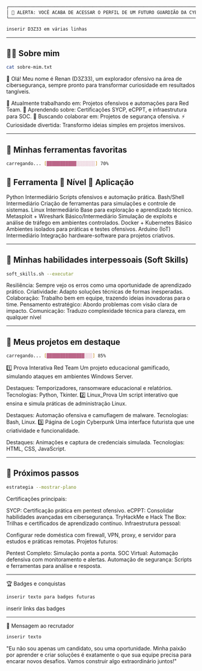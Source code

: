 ```bash
┌─────────────────────────────────────────────────────────────────────────────────┐
│ 🚨 ALERTA: VOCÊ ACABA DE ACESSAR O PERFIL DE UM FUTURO GUARDIÃO DA CYBERSEC 🚨 │
└─────────────────────────────────────────────────────────────────────────────────┘
```

```bash
inserir D3Z33 em várias linhas
```

---

## 🧑‍💻 Sobre mim

```bash
cat sobre-mim.txt
```

🌟 Olá! Meu nome é Renan (D3Z33), um explorador ofensivo na área de cibersegurança, sempre pronto para transformar curiosidade em resultados tangíveis.

🔭 Atualmente trabalhando em: Projetos ofensivos e automações para Red Team.
🌱 Aprendendo sobre: Certificações SYCP, eCPPT, e infraestrutura para SOC.
👯 Buscando colaborar em: Projetos de segurança ofensiva.
⚡ Curiosidade divertida: Transformo ideias simples em projetos imersivos.

---

## 🔧 Minhas ferramentas favoritas

```bash
carregando... [███████████░░░░░░░] 70%
```

## 🔨 Ferramenta	🌟 Nível	🧩 Aplicação
Python	Intermediário	Scripts ofensivos e automação prática.
Bash/Shell	Intermediário	Criação de ferramentas para simulações e controle de sistemas.
Linux	Intermediário	Base para exploração e aprendizado técnico.
Metasploit + Wireshark	Básico/Intermediário	Simulação de exploits e análise de tráfego em ambientes controlados.
Docker + Kubernetes	Básico	Ambientes isolados para práticas e testes ofensivos.
Arduino (IoT)	Intermediário	Integração hardware-software para projetos criativos.

---

## 🌟 Minhas habilidades interpessoais (Soft Skills)

```bash
soft_skills.sh --executar
```

Resiliência: Sempre vejo os erros como uma oportunidade de aprendizado prático.
Criatividade: Adapto soluções técnicas de formas inesperadas.
Colaboração: Trabalho bem em equipe, trazendo ideias inovadoras para o time.
Pensamento estratégico: Abordo problemas com visão clara de impacto.
Comunicação: Traduzo complexidade técnica para clareza, em qualquer nível

---

## 🌌 Meus projetos em destaque

```bash
carregando... [██████████████░░░] 85%
```

1️⃣ Prova Interativa Red Team
Um projeto educacional gamificado, simulando ataques em ambientes Windows Server.

Destaques: Temporizadores, ransomware educacional e relatórios.
Tecnologias: Python, Tkinter.
2️⃣ Linux_Prova
Um script interativo que ensina e simula práticas de administração Linux.

Destaques: Automação ofensiva e camuflagem de malware.
Tecnologias: Bash, Linux.
3️⃣ Página de Login Cyberpunk
Uma interface futurista que une criatividade e funcionalidade.

Destaques: Animações e captura de credenciais simulada.
Tecnologias: HTML, CSS, JavaScript.

---

## 🚀 Próximos passos

```bash
estrategia --mostrar-plano
```

Certificações principais:

SYCP: Certificação prática em pentest ofensivo.
eCPPT: Consolidar habilidades avançadas em cibersegurança.
TryHackMe e Hack The Box: Trilhas e certificados de aprendizado contínuo.
Infraestrutura pessoal:

Configurar rede doméstica com firewall, VPN, proxy, e servidor para estudos e práticas remotas.
Projetos futuros:

Pentest Completo: Simulação ponta a ponta.
SOC Virtual: Automação defensiva com monitoramento e alertas.
Automação de segurança: Scripts e ferramentas para análise e resposta.

---

🏆 Badges e conquistas

```bash
inserir texto para badges futuras
```

inserir links das badges

---

📜 Mensagem ao recrutador

```bash
inserir texto
```

"Eu não sou apenas um candidato, sou uma oportunidade. Minha paixão por aprender e criar soluções é exatamente o que sua equipe precisa para encarar novos desafios. Vamos construir algo extraordinário juntos!"

